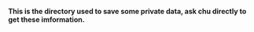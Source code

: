 __This is the directory used to save some private data, ask chu directly to get these imformation.__
